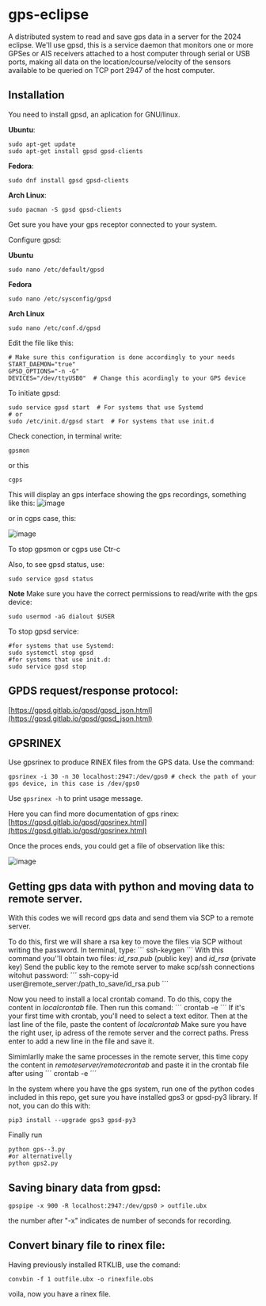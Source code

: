 # gps-eclipse
A distributed system to read and save gps data in a server for the 2024 eclipse.
We'll use gpsd, this is a service daemon that monitors one or more GPSes or AIS receivers attached to a host computer through serial or USB ports, making all data on the location/course/velocity of the sensors available to be queried on TCP port 2947 of the host computer.

## Installation
You need to install gpsd, an aplication for GNU/linux. 

**Ubuntu**:
```
sudo apt-get update
sudo apt-get install gpsd gpsd-clients
```
**Fedora**:
```
sudo dnf install gpsd gpsd-clients
```
**Arch Linux**:
```
sudo pacman -S gpsd gpsd-clients
```
Get sure you have your gps receptor connected to your system.

Configure gpsd:

**Ubuntu**
```
sudo nano /etc/default/gpsd
```

**Fedora**
```
sudo nano /etc/sysconfig/gpsd
```

**Arch Linux**
```
sudo nano /etc/conf.d/gpsd

```


Edit the file like this:
```
# Make sure this configuration is done accordingly to your needs
START_DAEMON="true"
GPSD_OPTIONS="-n -G"
DEVICES="/dev/ttyUSB0"  # Change this acordingly to your GPS device
```
To initiate gpsd:
```
sudo service gpsd start  # For systems that use Systemd
# or
sudo /etc/init.d/gpsd start  # For systems that use init.d
```

Check conection, in terminal write:
```
gpsmon
```
or this
```
cgps
```
This will display an gps interface showing the gps recordings, something like this:
![image](https://github.com/chanomon/gps-eclipse/assets/19211938/89797f05-85ee-467d-8380-d52327799141)

or in cgps case, this:

![image](https://github.com/chanomon/gps-eclipse/assets/19211938/2458db41-780e-4e34-90ab-5b779c793c4c)


To stop gpsmon or cgps use Ctr-c

Also, to see gpsd status, use:
```
sudo service gpsd status
```


**Note**
Make sure you have the correct permissions to read/write with the gps device:
```
sudo usermod -aG dialout $USER
```
To stop gpsd service:
```
#for systems that use Systemd:
sudo systemctl stop gpsd
#for systems that use init.d:
sudo service gpsd stop
```
## GPDS request/response protocol:
[https://gpsd.gitlab.io/gpsd/gpsd_json.html](https://gpsd.gitlab.io/gpsd/gpsd_json.html)

## GPSRINEX
Use gpsrinex to produce RINEX files from the GPS data. Use the command:
```
gpsrinex -i 30 -n 30 localhost:2947:/dev/gps0 # check the path of your gps device, in this case is /dev/gps0
```
Use ```gpsrinex -h``` to print usage message.

Here you can find more documentation of gps rinex: [https://gpsd.gitlab.io/gpsd/gpsrinex.html](https://gpsd.gitlab.io/gpsd/gpsrinex.html)

Once the proces ends, you could get a file of observation like this:

![image](https://github.com/chanomon/gps-eclipse/assets/19211938/35ae3b1e-f98a-4866-8ced-89a4272b6dfa)




## Getting gps data with python and moving data to remote server.
With this codes we will record gps data and send them via SCP to a remote server. 

To do this, first we will share a rsa key to move the files via SCP without writing the password.
In terminal, type:
´´´
ssh-keygen
´´´
With this command you''ll obtain two files: *id_rsa.pub* (public key) and *id_rsa* (private key)
Send the public key to the remote server to make scp/ssh connections witohut password:
´´´
ssh-copy-id user@remote_server:/path_to_save/id_rsa.pub
´´´

Now you need to install a local crontab comand.
To do this, copy the content in *localcrontab* file.
Then run this comand:
´´´
crontab -e
´´´
If it's your first time with crontab, you'll need to select a text editor.
Then at the last line of the file, paste the content of *localcrontab*
Make sure you have the right user, ip adress of the remote server and the correct paths.
Press enter to add a new line in the file and save it.

Simimlarlly make the same processes in the remote server, this time copy the content in *remoteserver/remotecrontab* and paste it in the crontab file after using
´´´
crontab -e
´´´


In the system where you have the gps system, run one of the python codes included in this repo, get sure you have installed gps3 or gpsd-py3 library.
If not, you can do this with:
```
pip3 install --upgrade gps3 gpsd-py3
```

Finally run 
```
python gps--3.py
#or alternativelly 
python gps2.py
```





## Saving binary data from gpsd:
```
gpspipe -x 900 -R localhost:2947:/dev/gps0 > outfile.ubx
```
the number after "-x" indicates de number of seconds for recording.

## Convert binary file to rinex file:
Having previously installed RTKLIB, use the comand:
```
convbin -f 1 outfile.ubx -o rinexfile.obs
```
voila, now you have a rinex file.
